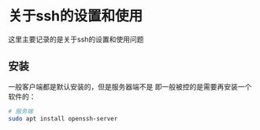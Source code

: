 # 关于ssh的设置和使用

这里主要记录的是关于ssh的设置和使用问题

## 安装

一般客户端都是默认安装的，但是服务器端不是
即一般被控的是需要再安装一个软件的：

```bash
# 服务端
sudo apt install openssh-server
```
